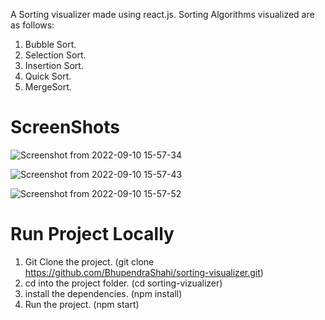 A Sorting visualizer made using react.js.
Sorting Algorithms visualized are as follows:
1. Bubble Sort.
2. Selection Sort.
3. Insertion Sort.
4. Quick Sort.
5. MergeSort.

# ScreenShots

![Screenshot from 2022-09-10 15-57-34](https://user-images.githubusercontent.com/62903302/189479322-c525b706-1ece-42c2-a66d-5baf4844b690.png)

![Screenshot from 2022-09-10 15-57-43](https://user-images.githubusercontent.com/62903302/189479329-6b846dc7-2c78-470a-8d19-cd2b7c0cc2f5.png)

![Screenshot from 2022-09-10 15-57-52](https://user-images.githubusercontent.com/62903302/189479331-619057ea-02fb-4035-bba1-9917516d0057.png)

# Run Project Locally
1. Git Clone the project. (git clone https://github.com/BhupendraShahi/sorting-visualizer.git)
2. cd into the project folder. (cd sorting-vizualizer)
3. install the dependencies. (npm install)
4. Run the project. (npm start)
